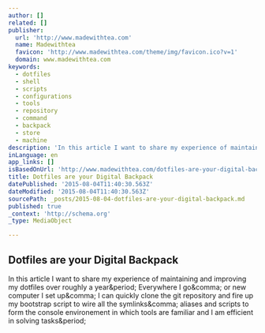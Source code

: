 ```yaml
---
author: []
related: []
publisher:
  url: 'http://www.madewithtea.com'
  name: Madewithtea
  favicon: 'http://www.madewithtea.com/theme/img/favicon.ico?v=1'
  domain: www.madewithtea.com
keywords:
  - dotfiles
  - shell
  - scripts
  - configurations
  - tools
  - repository
  - command
  - backpack
  - store
  - machine
description: 'In this article I want to share my experience of maintaining and improving my dotfiles over roughly a year. Everywhere I go, or new computer I set up, I can quickly clone the git repository and fire up my bootstrap script to wire all the symlinks, aliases and scripts to form the console environement in which tools are familiar and I am efficient in solving tasks.'
inLanguage: en
app_links: []
isBasedOnUrl: 'http://www.madewithtea.com/dotfiles-are-your-digital-backpack.html'
title: Dotfiles are your Digital Backpack
datePublished: '2015-08-04T11:40:30.563Z'
dateModified: '2015-08-04T11:40:30.563Z'
sourcePath: _posts/2015-08-04-dotfiles-are-your-digital-backpack.md
published: true
_context: 'http://schema.org'
_type: MediaObject

---
```

<article style=""><h1>Dotfiles are your Digital Backpack</h1><p>In this article I want to share my experience of maintaining and improving my dotfiles over roughly a year&amp;period; Everywhere I go&amp;comma; or new computer I set up&amp;comma; I can quickly clone the git repository and fire up my bootstrap script to wire all the symlinks&amp;comma; aliases and scripts to form the console environement in which tools are familiar and I am efficient in solving tasks&amp;period;</p></article>